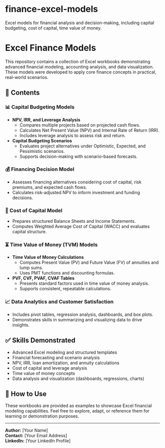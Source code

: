 # finance-excel-models
Excel models for financial analysis and decision-making, including capital budgeting, cost of capital, time value of money.
# Excel Finance Models

This repository contains a collection of Excel workbooks demonstrating advanced financial modeling, accounting analysis, and data visualization. These models were developed to apply core finance concepts in practical, real-world scenarios.

## 📂 Contents

### 📊 Capital Budgeting Models
- **NPV, IRR, and Leverage Analysis**
  - Compares multiple projects based on projected cash flows.
  - Calculates Net Present Value (NPV) and Internal Rate of Return (IRR).
  - Includes leverage analysis to assess risk and return.
- **Capital Budgeting Scenarios**
  - Evaluates project alternatives under Optimistic, Expected, and Pessimistic scenarios.
  - Supports decision-making with scenario-based forecasts.

### 💰 Financing Decision Model
- Assesses financing alternatives considering cost of capital, risk premiums, and expected cash flows.
- Calculates risk-adjusted NPV to inform investment and funding decisions.

### 🧮 Cost of Capital Model
- Prepares structured Balance Sheets and Income Statements.
- Computes Weighted Average Cost of Capital (WACC) and evaluates capital structure.

### ⏳ Time Value of Money (TVM) Models
- **Time Value of Money Calculations**
  - Computes Present Value (PV) and Future Value (FV) of annuities and lump sums.
  - Uses PMT functions and discounting formulas.
- **PVF, CVF, PVAF, CVAF Tables**
  - Presents standard factors used in time value of money analysis.
  - Supports consistent, repeatable calculations.

### 📈 Data Analytics and Customer Satisfaction
- Includes pivot tables, regression analysis, dashboards, and box plots.
- Demonstrates skills in summarizing and visualizing data to drive insights.

## ✅ Skills Demonstrated
- Advanced Excel modeling and structured templates
- Financial forecasting and scenario analysis
- NPV, IRR, loan amortization, and annuity calculations
- Cost of capital and leverage analysis
- Time value of money concepts
- Data analysis and visualization (dashboards, regressions, charts)

## 📘 How to Use
These workbooks are provided as examples to showcase Excel financial modeling capabilities. Feel free to explore, adapt, or reference them for learning or demonstration purposes.

---

**Author:** [Your Name]  
**Contact:** [Your Email Address]  
**LinkedIn:** [Your LinkedIn Profile]  
